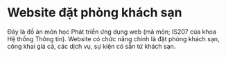 # Website đặt phòng khách sạn
Đây là đồ án môn học Phát triển ứng dụng web (mã môn; IS207 của khoa Hệ thống Thông tin). Website có chức năng chính là đặt phòng khách sạn, công khai giá cả, các dịch vụ, sự kiện có sẵn từ khách sạn.
